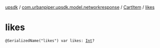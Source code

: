 [upsdk](../../index.md) / [com.urbanpiper.upsdk.model.networkresponse](../index.md) / [CartItem](index.md) / [likes](./likes.md)

# likes

`@SerializedName("likes") var likes: `[`Int`](https://kotlinlang.org/api/latest/jvm/stdlib/kotlin/-int/index.html)`?`